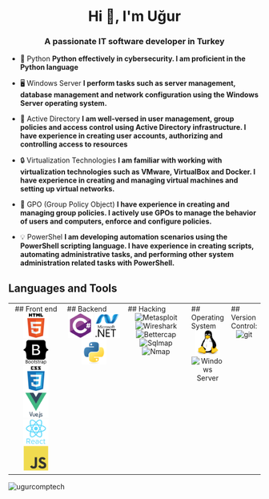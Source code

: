 <h1 align="center">Hi 👋, I'm Uğur</h1>
<h3 align="center">A passionate IT software developer in Turkey</h3>

- 🐍 Python **Python effectively in cybersecurity. I am proficient in the Python language**

- 🖥️ Windows Server **I perform tasks such as server management, database management and network configuration using the Windows Server operating system.**

- 🔑 Active Directory **I am well-versed in user management, group policies and access control using Active Directory infrastructure. I have experience in creating user accounts, authorizing and controlling access to resources**

- 🔒 Virtualization Technologies **I am familiar with working with virtualization technologies such as VMware, VirtualBox and Docker. I have experience in creating and managing virtual machines and setting up virtual networks.**

- 🔧 GPO (Group Policy Object) **I have experience in creating and managing group policies. I actively use GPOs to manage the behavior of users and computers, enforce and configure policies.**

- 💡 PowerShel **I am developing automation scenarios using the PowerShell scripting language. I have experience in creating scripts, automating administrative tasks, and performing other system administration related tasks with PowerShell.**


<style>
  table {
    border-collapse: collapse;
  }

  table td,
  table th {
    border: none;
  }
</style>


## Languages and Tools

<table border="0">
  <tr>
    <td valign="top" width="33%">
      <div align="center">
        ## Front end
        <img src="https://raw.githubusercontent.com/devicons/devicon/master/icons/html5/html5-original-wordmark.svg" alt="html5" width="50" height="50"/>
        <img src="https://raw.githubusercontent.com/devicons/devicon/master/icons/bootstrap/bootstrap-plain-wordmark.svg" alt="bootstrap" width="50" height="50"/>
        <img src="https://raw.githubusercontent.com/devicons/devicon/master/icons/css3/css3-original-wordmark.svg" alt="css3" width="50" height="50"/>
        <img src="https://raw.githubusercontent.com/devicons/devicon/master/icons/vuejs/vuejs-original-wordmark.svg" alt="vuejs" width="50" height="50"/>
        <img src="https://raw.githubusercontent.com/devicons/devicon/master/icons/react/react-original-wordmark.svg" alt="react" width="50" height="50"/>
        <img src="https://raw.githubusercontent.com/devicons/devicon/master/icons/javascript/javascript-original.svg" alt="javascript" width="50" height="50"/>
      </div>
    </td>
    <td valign="top" width="33%">
      ## Backend
      <div align="center">
        <img src="https://raw.githubusercontent.com/devicons/devicon/master/icons/csharp/csharp-original.svg" alt="csharp" width="50" height="50"/>
        <img src="https://raw.githubusercontent.com/devicons/devicon/master/icons/dot-net/dot-net-original-wordmark.svg" alt="dotnet" width="50" height="50"/>
        <img src="https://raw.githubusercontent.com/devicons/devicon/master/icons/python/python-original.svg" alt="python" width="50" height="50"/>
      </div>
    </td>
    <td valign="top" width="33%">
      ## Hacking
      <div align="center">
        <img src="https://r.resimlink.com/hNb6U3tGmVLE.png" title="Metasploit" alt="Metasploit" width="50" height="50"/>
        <img src="https://r.resimlink.com/h36Vo9X4H.png" title="Wireshark" alt="Wireshark" width="50" height="50"/>
        <img src="https://r.resimlink.com/Co9MS4ZBT.png" title="Bettercap" alt="Bettercap" width="50" height="50"/>
        <img src="https://r.resimlink.com/ZyQJ5jU3.png" title="Sqlmap" alt="Sqlmap"  width="50" height="50"/>
        <img src="https://r.resimlink.com/A7Z2jwkGPX-0.png" title="Nmap" alt="Nmap" width="50" height="50"/>
      </div>
    </td>
    <td valign="top" width="33%">
        ## Operating System
      <div align="center">
          <img src="https://raw.githubusercontent.com/devicons/devicon/master/icons/linux/linux-original.svg" alt="linux" width="50" height="50"/>
          <img src="https://r.resimlink.com/ZvPJGW2R.png" title="Windows Server" alt="Windows Server" width="50" height="50"/>
      </div>
    </td>
    <td valign="top" width="33%">
      ## Version Control:
      <div align="center">
          <img src="https://www.vectorlogo.zone/logos/git-scm/git-scm-icon.svg" alt="git" width="50" height="50"/>
      </div>
    </td>
  </tr>
</table>

<p><img align="center" src="https://github-readme-stats.vercel.app/api/top-langs?username=ugurcomptech&show_icons=true&locale=en&layout=compact" alt="ugurcomptech" /></p>
